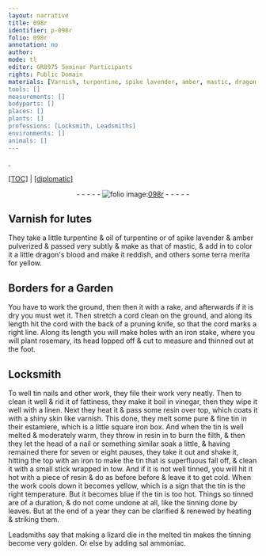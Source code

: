 ```yaml
---
layout: narrative
title: 098r
identifier: p-098r
folio: 098r
annotation: no
author:
mode: tl
editor: GR8975 Seminar Participants
rights: Public Domain
materials: [Varnish, turpentine, spike lavender, amber, mastic, dragon's blood, terra merita, wet, iron, tin, vinegar, linen, resin, estamiere, little square iron box., tow, melted tin, sal ammoniac]
tools: []
measurements: []
bodyparts: []
places: []
plants: []
professions: [Locksmith, Leadsmiths]
environments: []
animals: []
---
```


.<p><a href="{{ site.baseurl }}/translation/">[TOC]</a> | <a href="{{ site.baseurl }}/texts/p-098r_tc/" target="_blank">[diplomatic]</a></p><div class="folio" align="center">- - - - - <a href="http://gallica.bnf.fr/ark:/12148/btv1b10500001g/f201.image" target="_blank"><img src="https://cu-mkp.github.io/2017-workshop-edition/assets/photo-icon.png" alt="folio image: " style="display:inline-block; margin-bottom:-3px;"/>098r</a> - - - - - </div>  
  

## <span class="m">Varnish</span> for lutes

 
They take a little <span class="m">turpentine</span> & oil of <span class="m">turpentine</span> or of <span class="m">spike lavender</span> & <span class="m">amber</span> pulverized & passed very subtly & make as that of <span class="m">mastic</span>, & add in to color it a little <span class="m">dragon's blood</span> and make it reddish, and others some <span class="m">terra merita</span> for yellow.
 
 
  

## Borders for a Garden

 
You have to work the ground, then then it with a rake, and afterwards if it is dry you must <span class="m">wet</span> it. Then stretch a cord clean on the ground, and along its length hit the cord with the back of a pruning knife, so that the cord marks a right line. Along its length you will make holes with an <span class="m">iron</span> stake, where you will plant rosemary, its head lopped off & cut to measure and thinned out at the foot.
 
 
  

## <span class="pro">Locksmith</span>

 
To well <span class="m">tin</span> nails and other work, they file their work very neatly. Then to clean it well & rid it of fattiness, they make it boil in <span class="m">vinegar</span>, then they wipe it well with a <span class="m">linen</span>. Next they heat it & pass some <span class="m">resin</span> over top, which coats it with a shiny skin like varnish. This done, they melt some pure & fine <span class="m">tin</span> in their <span class="m">estamiere</span>, which is a <span class="m">little square iron box.</span> And when the <span class="m">tin</span> is well melted & moderately warm, they throw in <span class="m">resin</span> in to burn the filth, & then they let the head of a nail or something similar soak a little, & having remained there for seven or eight pauses, they take it out and shake it, hitting the top with an <span class="m">iron</span> to make the tin that is superfluous fall off, & clean it with a small stick wrapped in <span class="m">tow</span>. And if it is not well <span class="m">tin</span>ned, you will hit it hot with a piece of <span class="m">resin</span> & do as before before & leave it to get cold. When the work cools down it becomes yellow, which is a sign that the <span class="m">tin</span> is the right temperature. But it becomes blue if the <span class="m">tin</span> is too hot. Things so <span class="m">tin</span>ned are of a duration, & do not come undone at all, like the tinning done by leaves. But at the end of a year they can be clarified & renewed by heating & striking them.
 
<span class="pro">Leadsmiths</span> say that making a lizard die in the <span class="m">melted tin</span> makes the <span class="m">tin</span>ning become very golden. Or else by adding <span class="m">sal ammoniac</span>.
 
